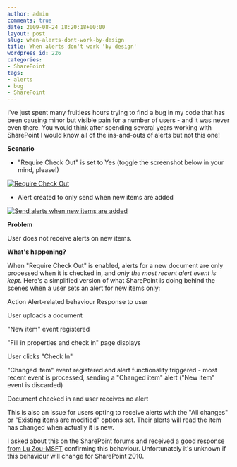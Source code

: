 ```yaml
---
author: admin
comments: true
date: 2009-08-24 18:20:18+00:00
layout: post
slug: when-alerts-dont-work-by-design
title: When alerts don't work 'by design'
wordpress_id: 226
categories:
- SharePoint
tags:
- alerts
- bug
- SharePoint
---
```


I've just spent many fruitless hours trying to find a bug in my code that has been causing minor but visible pain for a number of users - and it was never even there. You would think after spending several years working with SharePoint I would know all of the ins-and-outs of alerts but not this one!

**Scenario**




	
  * "Require Check Out" is set to Yes (toggle the screenshot below in your mind, please!)  

[![Require Check Out](http://alexangas.com/blog/wp-content/uploads/2009/08/requireco.png)](http://alexangas.com/blog/wp-content/uploads/2009/08/requireco.png)

	
  * Alert created to only send when new items are added  

[![Send alerts when new items are added](http://alexangas.com/blog/wp-content/uploads/2009/08/alertnew.png)](http://alexangas.com/blog/wp-content/uploads/2009/08/alertnew.png)



**Problem**

User does not receive alerts on new items.

**What's happening?**

When "Require Check Out" is enabled, alerts for a new document are only processed when it is checked in, and _only the most recent alert event is kept_. Here's a simplified version of what SharePoint is doing behind the scenes when a user sets an alert for new items only:







Action
Alert-related behaviour
Response to user





User uploads a document


"New item" event registered


"Fill in properties and check in" page displays








User clicks "Check In"


"Changed item" event registered and alert functionality triggered - most recent event is processed, sending a "Changed item" alert ("New item" event is discarded)


Document checked in and user receives no alert




This is also an issue for users opting to receive alerts with the "All changes" or "Existing items are modified" options set. Their alerts will read the item has changed when actually it is new.

I asked about this on the SharePoint forums and received a good [response from Lu Zou-MSFT](http://social.technet.microsoft.com/Forums/en-US/sharepointgeneral/thread/948a168d-22f3-4a09-92d7-2e6558b0f0fb) confirming this behaviour. Unfortunately it's unknown if this behaviour will change for SharePoint 2010.


